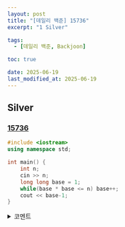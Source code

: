 ```yaml
---
layout: post
title: "[데일리 백준] 15736"
excerpt: "1 Silver"

tags:
  - [데일리 백준, Backjoon]

toc: true

date: 2025-06-19
last_modified_at: 2025-06-19
---
```

## Silver
### [15736][def]

```c++
#include <iostream>
using namespace std;

int main() {
    int n;
    cin >> n;
    long long base = 1;
    while(base * base <= n) base++;
    cout << base-1;
}
```

<details>
<summary>코멘트</summary>
<div markdown="1">

- 정수론 (날먹)

</div>
</details>

[def]: https://www.acmicpc.net/problem/15736